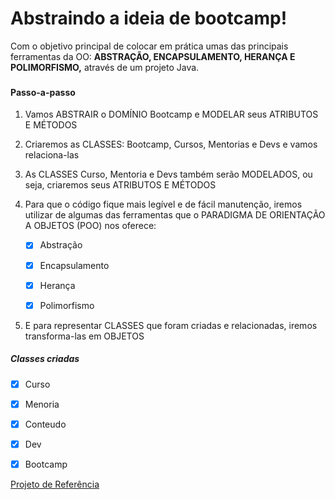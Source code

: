 # Abstraindo a ideia de bootcamp!

Com o objetivo principal de colocar em prática umas das principais ferramentas da OO: **ABSTRAÇÃO, ENCAPSULAMENTO, HERANÇA E POLIMORFISMO,** através de um projeto Java.

### 

#### Passo-a-passo

1. Vamos ABSTRAIR o DOMÍNIO Bootcamp e MODELAR seus ATRIBUTOS E MÉTODOS

2. Criaremos as CLASSES: Bootcamp, Cursos, Mentorias e Devs e vamos relaciona-las

3. As CLASSES Curso, Mentoria e Devs também serão MODELADOS, ou seja, criaremos seus ATRIBUTOS E MÉTODOS

4. Para que o código fique mais legível e de fácil manutenção, iremos utilizar de algumas das ferramentas que o PARADIGMA DE ORIENTAÇÃO A OBJETOS (POO) nos oferece: 

   - [x] Abstração

   - [x] Encapsulamento

   - [x] Herança

   - [x] Polimorfismo

     

5. E para representar CLASSES que foram criadas e relacionadas, iremos transforma-las em OBJETOS



##### Classes criadas

- [x] Curso
- [x] Menoria
- [x] Conteudo
- [x] Dev
- [x] Bootcamp





[Projeto de Referência](https://github.com/cami-la/desafio-poo-dio)